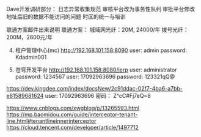 Dave开发调研部分：
日志异常收集规范
审核平台改为事务性队列
审批平台修改地址后旧的数据不能访问的问题
时区的统一与培训


联通方案邮件出来说明 
联通方案：
城域网光纤：20M, 24000/年
拨号光纤：200M，2600元/年


4. 租户管理中心(mc)
http://192.168.101.158:8090
user: admin
password:  Kdadmin001

5. 苍穹开发平台
http://192.168.101.158:8080/ierp
user: administrator
password:  1234567
user:  17092963696
password:  123321qQ@

https://dev.kingdee.com/index/docsNew/2c91ddac-02f7-4ba6-a7bb-e81589681624
user: 17092963696
密码： Z^cC#Fj7eQ~8

https://www.cnblogs.com/xwgblog/p/13265593.html
https://mp.baomidou.com/guide/interceptor-tenant-line.html#tenantlineinnerinterceptor
https://cloud.tencent.com/developer/article/1497712



